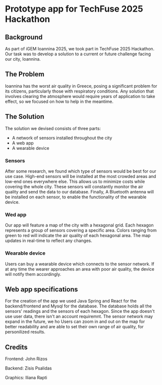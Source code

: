 # Prototype app for TechFuse 2025 Hackathon

## Background

As part of iGEM Ioannina 2025, we took part in TechFuse 2025 Hackathon. Our task was to develop a solution to a current or future challenge facing our city, Ioannina.

## The Problem
Ioannina has the worst air quality in Greece, posing a significant problem for its citizens, particularly those with respiratory conditions. Any solution that involves 
clearing the atmosphere would require years of application to take effect, so we focused on how to help in the meantime.

## The Solution
The solution we devised consists of three parts:
- A network of sensors installed throughout the city
- A web app
- A wearable device

### Sensors
After some research, we found which type of sensors would be best for our use case. High-end sensors will be installed at the most crowded areas and low-end ones everywhere else.
This allows us to minimize costs while covering the whole city. These sensors will constantly monitor the air quality and send the data to our database. Finally, A Bluetooth antenna 
will be installed on each sensor, to enable the functionality of the wearable device.

### Wed app
Our app will feature a map of the city with a hexagonal grid. Each hexagon represents a group of sensors covering a specific area.
Colors ranging from green to red will indicate the air quality of each hexagonal area. The map updates in real-time to reflect any changes.

### Wearable device
Users can buy a wearable device which connects to the sensor network. If at any time the wearer approaches an area with poor air quality, the device will notify them  accordingly.


## Web app specifications

For the creation of the app we used Java Spring and React for the backend/frontend and Mysql for the database. 
The database holds all the sensors' readings and the sensors of each hexagon. Since the app doesn't use user data, there isn't an account requiremnt. 
The sensor network may expand in the future, we ho
Users can zoom in and out on the map for better readability and are able to set their own range of air quality, for personilized results.

## Credits
Frontend: John Rizos

Backend: Zisis Psalidas

Graphics: Iliana Rapti

<!-- Research: Sokratis -->

<!-- Bussiness plan: George  -->
